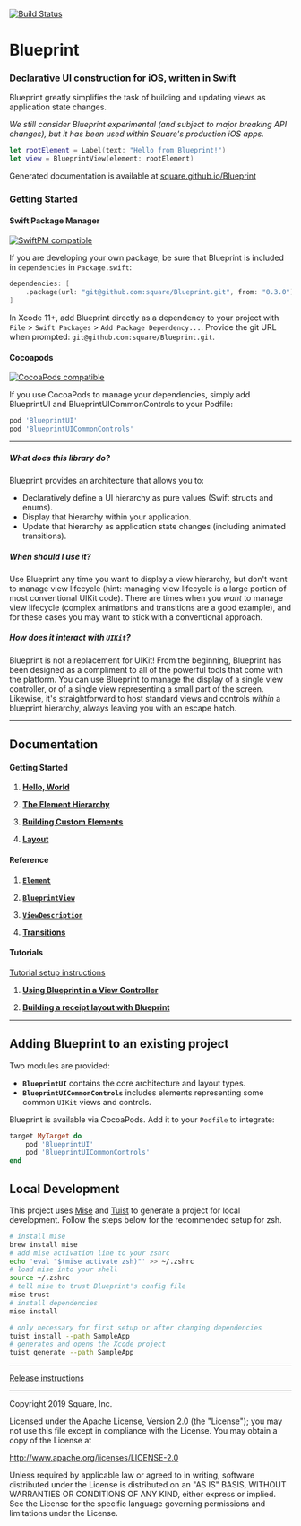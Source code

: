 [![Build Status](https://travis-ci.com/square/Blueprint.svg?branch=master)](https://travis-ci.com/square/Blueprint)

# Blueprint

### Declarative UI construction for iOS, written in Swift

Blueprint greatly simplifies the task of building and updating views as application state changes.

*We still consider Blueprint experimental (and subject to major breaking API changes), but it has been used within Square's production iOS apps.*

```swift
let rootElement = Label(text: "Hello from Blueprint!")
let view = BlueprintView(element: rootElement)
```

Generated documentation is available at [square.github.io/Blueprint](https://square.github.io/Blueprint/)

### Getting Started

#### Swift Package Manager

[![SwiftPM compatible](https://img.shields.io/badge/SwiftPM-compatible-orange.svg)](#swift-package-manager)

If you are developing your own package, be sure that Blueprint is included in `dependencies`
in `Package.swift`:

```swift
dependencies: [
    .package(url: "git@github.com:square/Blueprint.git", from: "0.3.0")
]
```

In Xcode 11+, add Blueprint directly as a dependency to your project with
`File` > `Swift Packages` > `Add Package Dependency...`. Provide the git URL when prompted: `git@github.com:square/Blueprint.git`.

#### Cocoapods

[![CocoaPods compatible](https://img.shields.io/cocoapods/v/BlueprintUI.svg)](https://cocoapods.org/pods/BlueprintUI)

If you use CocoaPods to manage your dependencies, simply add BlueprintUI and BlueprintUICommonControls to your
Podfile:

```ruby
pod 'BlueprintUI'
pod 'BlueprintUICommonControls'
```

---

##### What does this library do?

Blueprint provides an architecture that allows you to:
- Declaratively define a UI hierarchy as pure values (Swift structs and enums).
- Display that hierarchy within your application.
- Update that hierarchy as application state changes (including animated transitions).

##### When should I use it?

Use Blueprint any time you want to display a view hierarchy, but don't want to manage view lifecycle (hint: managing view lifecycle is a large portion of most conventional UIKit code). There are times when you *want* to manage view lifecycle (complex animations and transitions are a good example), and for these cases you may want to stick with a conventional approach.

##### How does it interact with `UIKit`?

Blueprint is not a replacement for UIKit! From the beginning, Blueprint has been designed as a compliment to all of the powerful tools that come with the platform. You can use Blueprint to manage the display of a single view controller, or of a single view representing a small part of the screen. Likewise, it's straightforward to host standard views and controls *within* a blueprint hierarchy, always leaving you with an escape hatch.

---

## Documentation

#### Getting Started

1.  **[Hello, World](Documentation/GettingStarted/HelloWorld.md)**

1.  **[The Element Hierarchy](Documentation/GettingStarted/ElementHierarchy.md)**

1.  **[Building Custom Elements](Documentation/GettingStarted/CustomElements.md)**

1.  **[Layout](Documentation/GettingStarted/Layout.md)**


#### Reference

1.  **[`Element`](Documentation/Reference/Element.md)**

1.  **[`BlueprintView`](Documentation/Reference/BlueprintView.md)**

1.  **[`ViewDescription`](Documentation/Reference/ViewDescription.md)**

1.  **[Transitions](Documentation/Reference/Transitions.md)**


#### Tutorials

[Tutorial setup instructions](Documentation/Tutorials/Setup.md)

1. **[Using Blueprint in a View Controller](Documentation/Tutorials/Tutorial1.md)**

1. **[Building a receipt layout with Blueprint](Documentation/Tutorials/Tutorial2.md)**

---

## Adding Blueprint to an existing project

Two modules are provided:
- **`BlueprintUI`** contains the core architecture and layout types.
- **`BlueprintUICommonControls`** includes elements representing some common `UIKit` views and controls.

Blueprint is available via CocoaPods. Add it to your `Podfile` to integrate:

```ruby
target MyTarget do
    pod 'BlueprintUI'
    pod 'BlueprintUICommonControls'
end
```

## Local Development

This project uses [Mise](https://mise.jdx.dev/) and [Tuist](https://tuist.io/) to generate a project for local development. Follow the steps below for the recommended setup for zsh.

```sh
# install mise
brew install mise
# add mise activation line to your zshrc
echo 'eval "$(mise activate zsh)"' >> ~/.zshrc
# load mise into your shell
source ~/.zshrc
# tell mise to trust Blueprint's config file
mise trust
# install dependencies
mise install

# only necessary for first setup or after changing dependencies
tuist install --path SampleApp
# generates and opens the Xcode project
tuist generate --path SampleApp
```

---

[Release instructions](./RELEASING.md)

---

Copyright 2019 Square, Inc.

Licensed under the Apache License, Version 2.0 (the "License");
you may not use this file except in compliance with the License.
You may obtain a copy of the License at

http://www.apache.org/licenses/LICENSE-2.0

Unless required by applicable law or agreed to in writing, software
distributed under the License is distributed on an "AS IS" BASIS,
WITHOUT WARRANTIES OR CONDITIONS OF ANY KIND, either express or implied.
See the License for the specific language governing permissions and
limitations under the License.
